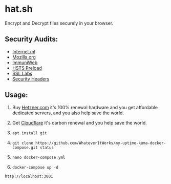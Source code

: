 # hat.sh
Encrypt and Decrypt files securely in your browser.

## Security Audits:

- [Internet.ml](https://internet.nl/site/hat.whateveritworks.org/2060148/)
- [Mozilla.org](https://observatory.mozilla.org/)
- [ImmuniWeb](https://www.immuniweb.com/ssl/hat.whateveritworks.org/a8FxuGr6/)
- [HSTS Preload](https://hstspreload.org/)
- [SSL Labs](https://www.ssllabs.com/ssltest/analyze.html?d=hat.whateveritworks.org)
- [Security Headers](https://securityheaders.com/?q=hat.whateveritworks.org&hide=on&followRedirects=on)


## Usage:

1. Buy [Hetzner.com](https://hetzner.com) it's 100% renewal hardware and you get affordable dedicated servers, and you also help save the world.

2. Get [Cloudflare](https://cloudflare.com) it's carbon renewal and you help save the world.

2. ```apt install git```

3. ```git clone https://github.com/WhateverItWorks/my-uptime-kuma-docker-compose.git status```

4. ```nano docker-compose.yml```

5. ```docker-compose up -d```


```http://localhost:3001```
